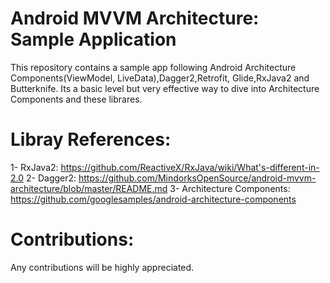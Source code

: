 # Android MVVM Architecture: Sample Application

This repository contains a sample app following Android Architecture Components(ViewModel, LiveData),Dagger2,Retrofit, Glide,RxJava2 and Butterknife. Its a basic level but very effective way to dive into Architecture Components and these librares. 

# Libray References:
1- RxJava2: https://github.com/ReactiveX/RxJava/wiki/What's-different-in-2.0
2- Dagger2: https://github.com/MindorksOpenSource/android-mvvm-architecture/blob/master/README.md
3- Architecture Components: https://github.com/googlesamples/android-architecture-components

# Contributions:
Any contributions will be highly appreciated.
